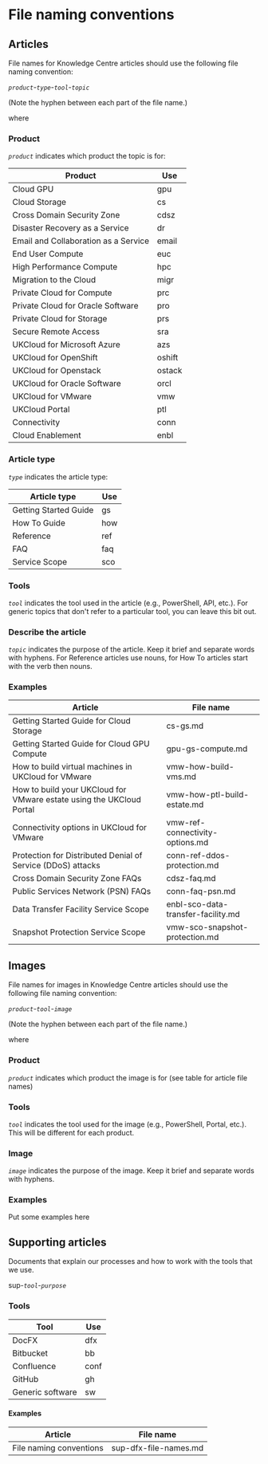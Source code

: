 # File naming conventions

## Articles

File names for Knowledge Centre articles should use the following file naming convention:

*`product`*-*`type`*-*`tool`*-*`topic`*

(Note the hyphen between each part of the file name.)

where

### Product

*`product`* indicates which product the topic is for:

Product | Use
--------|-------------
Cloud GPU | gpu
Cloud Storage | cs
Cross Domain Security Zone | cdsz
Disaster Recovery as a Service | dr
Email and Collaboration as a Service | email
End User Compute | euc
High Performance Compute | hpc
Migration to the Cloud | migr
Private Cloud for Compute | prc
Private Cloud for Oracle Software | pro
Private Cloud for Storage | prs
Secure Remote Access | sra
UKCloud for Microsoft Azure | azs
UKCloud for OpenShift | oshift
UKCloud for Openstack | ostack
UKCloud for Oracle Software | orcl
UKCloud for VMware | vmw
UKCloud Portal | ptl
Connectivity | conn
Cloud Enablement | enbl

### Article type

*`type`* indicates the article type:

Article type | Use
-------------|----
Getting Started Guide | gs
How To Guide | how
Reference | ref
FAQ | faq
Service Scope | sco

### Tools

*`tool`* indicates the tool used in the article (e.g., PowerShell, API, etc.). For generic topics that don't refer to a particular tool, you can leave this bit out.

### Describe the article

*`topic`* indicates the purpose of the article. Keep it brief and separate words with hyphens. For Reference articles use nouns, for How To articles start with the verb then nouns.

### Examples

Article | File name
--------|----------
Getting Started Guide for Cloud Storage | cs-gs.md
Getting Started Guide for Cloud GPU Compute | gpu-gs-compute.md
How to build virtual machines in UKCloud for VMware | vmw-how-build-vms.md
How to build your UKCloud for VMware estate using the UKCloud Portal | vmw-how-ptl-build-estate.md
Connectivity options in UKCloud for VMware | vmw-ref-connectivity-options.md
Protection for Distributed Denial of Service (DDoS) attacks | conn-ref-ddos-protection.md
Cross Domain Security Zone FAQs | cdsz-faq.md
Public Services Network (PSN) FAQs | conn-faq-psn.md
Data Transfer Facility Service Scope | enbl-sco-data-transfer-facility.md
Snapshot Protection Service Scope | vmw-sco-snapshot-protection.md

## Images

File names for images in Knowledge Centre articles should use the following file naming convention:

*`product`*-*`tool`*-*`image`*

(Note the hyphen between each part of the file name.)

where

### Product

*`product`* indicates which product the image is for (see table for article file names)

### Tools

*`tool`* indicates the tool used for the image (e.g., PowerShell, Portal, etc.). This will be different for each product.

### Image

*`image`* indicates the purpose of the image. Keep it brief and separate words with hyphens.

### Examples

Put some examples here

## Supporting articles

Documents that explain our processes and how to work with the tools that we use.

sup-*`tool`*-*`purpose`*

### Tools

Tool | Use
-----|----
DocFX | dfx
Bitbucket | bb
Confluence | conf
GitHub | gh
Generic software | sw

#### Examples

Article | File name
--------|----------
File naming conventions | sup-dfx-file-names.md